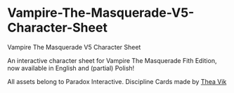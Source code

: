 # Vampire-The-Masquerade-V5-Character-Sheet
Vampire The Masquerade V5 Character Sheet

An interactive character sheet for Vampire The Masquerade Fith Edition, now available in English and (partial) Polish!

All assets belong to Paradox Interactive.
Discipline Cards made by [Thea Vik](https://www.storytellersvault.com/browse.php?author=Thea%20Vik)
